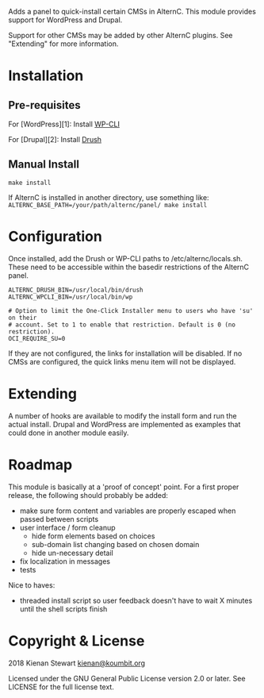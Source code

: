 Adds a panel to quick-install certain CMSs in AlternC. This module provides support for WordPress and Drupal.

Support for other CMSs may be added by other AlternC plugins. See "Extending" for more information.

# Installation

## Pre-requisites

For [WordPress][1]: Install [WP-CLI](https://wp-cli.org/ "WP-CLI home page")

For [Drupal][2]: Install [Drush](https://github.com/drush-ops/drush/ "Drush on GitHub")

## Manual Install

`
make install
`

If AlternC is installed in another directory, use something like: `
ALTERNC_BASE_PATH=/your/path/alternc/panel/ make install
`

# Configuration

Once installed, add the Drush or WP-CLI paths to /etc/alternc/locals.sh. These need to be accessible within the basedir restrictions of the AlternC panel.

```
ALTERNC_DRUSH_BIN=/usr/local/bin/drush
ALTERNC_WPCLI_BIN=/usr/local/bin/wp

# Option to limit the One-Click Installer menu to users who have 'su' on their
# account. Set to 1 to enable that restriction. Default is 0 (no restriction).
OCI_REQUIRE_SU=0
```

If they are not configured, the links for installation will be disabled. If no
CMSs are configured, the quick links menu item will not be displayed.

# Extending

A number of hooks are available to modify the install form and run the actual install. Drupal and WordPress are implemented as examples that could done in another module easily.

# Roadmap

This module is basically at a 'proof of concept' point. For a first proper release, the following should probably be added:

* make sure form content and variables are properly escaped when passed between scripts
* user interface / form cleanup
  * hide form elements based on choices
  * sub-domain list changing based on chosen domain
  * hide un-necessary detail
* fix localization in messages
* tests

Nice to haves:

* threaded install script so user feedback doesn't have to wait X minutes until the shell scripts finish

# Copyright & License

2018 Kienan Stewart <kienan@koumbit.org>

Licensed under the GNU General Public License version 2.0 or later. See LICENSE for the full license text.
